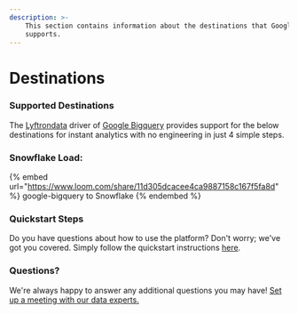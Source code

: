```yaml
---
description: >-
    This section contains information about the destinations that Google Bigquery
    supports.
---
```


# Destinations

### Supported Destinations

The [Lyftrondata](https://www.lyftrondata.com/) driver of [Google Bigquery](https://www.lyftrondata.com/integration/google-bigquery/) provides support for the below destinations for instant analytics with no engineering in just 4 simple steps.

### Snowflake Load:

{% embed url="https://www.loom.com/share/11d305dcacee4ca9887158c167f5fa8d" %}
google-bigquery to Snowflake
{% endembed %}

### Quickstart Steps

Do you have questions about how to use the platform? Don't worry; we've got you covered. Simply follow the quickstart instructions [here](../../../quickstart-steps.md).

### Questions? <a href="#questions" id="questions"></a>

We're always happy to answer any additional questions you may have! [Set up a meeting with our data experts.](https://www.lyftrondata.com/book-a-meeting/)
